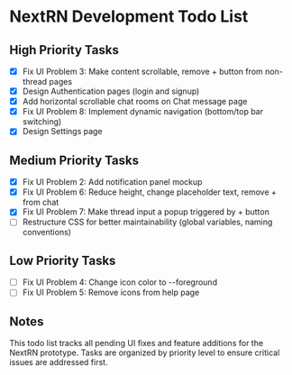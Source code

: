 # NextRN Development Todo List

## High Priority Tasks

- [x] Fix UI Problem 3: Make content scrollable, remove + button from non-thread pages
- [x] Design Authentication pages (login and signup)
- [x] Add horizontal scrollable chat rooms on Chat message page
- [x] Fix UI Problem 8: Implement dynamic navigation (bottom/top bar switching)
- [x] Design Settings page

## Medium Priority Tasks

- [x] Fix UI Problem 2: Add notification panel mockup
- [x] Fix UI Problem 6: Reduce height, change placeholder text, remove + from chat
- [x] Fix UI Problem 7: Make thread input a popup triggered by + button
- [ ] Restructure CSS for better maintainability (global variables, naming conventions)

## Low Priority Tasks

- [ ] Fix UI Problem 4: Change icon color to --foreground
- [ ] Fix UI Problem 5: Remove icons from help page

## Notes

This todo list tracks all pending UI fixes and feature additions for the NextRN prototype. Tasks are organized by priority level to ensure critical issues are addressed first.